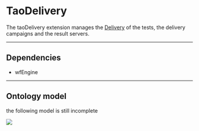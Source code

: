 <!--
created_at: '2012-02-29 17:35:05'
updated_at: '2013-03-13 15:20:45'
authors:
    - 'Jérôme Bogaerts'
contributors:
    - 'Joel Bout'
tags:
    - Framework-Extensions
-->

TaoDelivery
===========

The taoDelivery extension manages the [Delivery](../documentation-for-core-components/delivery) of the tests, the delivery campaigns and the result servers.

------------------------------------------------------------------------

Dependencies
------------

-   wfEngine

------------------------------------------------------------------------

Ontology model
--------------

the following model is still incomplete

![](http://forge.taotesting.com/attachments/1254/taoDeliveryRDF.png)


